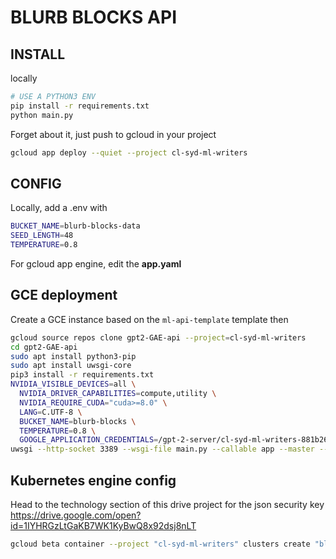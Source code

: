 # BLURB BLOCKS API

## INSTALL

locally
```sh
# USE A PYTHON3 ENV
pip install -r requirements.txt
python main.py
```

Forget about it, just push to gcloud in your project
```sh
gcloud app deploy --quiet --project cl-syd-ml-writers
```

## CONFIG

Locally, add a .env with
```sh
BUCKET_NAME=blurb-blocks-data
SEED_LENGTH=48
TEMPERATURE=0.8
```

For gcloud app engine, edit the **app.yaml**

## GCE deployment
Create a GCE instance based on the `ml-api-template` template
then
```sh
gcloud source repos clone gpt2-GAE-api --project=cl-syd-ml-writers
cd gpt2-GAE-api
sudo apt install python3-pip
sudo apt install uwsgi-core
pip3 install -r requirements.txt
NVIDIA_VISIBLE_DEVICES=all \
  NVIDIA_DRIVER_CAPABILITIES=compute,utility \
  NVIDIA_REQUIRE_CUDA="cuda>=8.0" \
  LANG=C.UTF-8 \
  BUCKET_NAME=blurb-blocks \
  TEMPERATURE=0.8 \
  GOOGLE_APPLICATION_CREDENTIALS=/gpt-2-server/cl-syd-ml-writers-881b263b3fbb.json
uwsgi --http-socket 3389 --wsgi-file main.py --callable app --master --processes 1 --threads 2
```

## Kubernetes engine config

Head to the technology section of this drive project for the json security key
https://drive.google.com/open?id=1IYHRGzLtGaKB7WK1KyBwQ8x92dsj8nLT

```sh
gcloud beta container --project "cl-syd-ml-writers" clusters create "blurb-blocks-api" --zone "australia-southeast1-c" --no-enable-basic-auth --cluster-version "1.12.8-gke.10" --machine-type "n1-highmem-2" --accelerator "type=nvidia-tesla-p100,count=1" --image-type "COS" --disk-type "pd-standard" --disk-size "100" --metadata disable-legacy-endpoints=true --scopes "https://www.googleapis.com/auth/devstorage.read_only","https://www.googleapis.com/auth/logging.write","https://www.googleapis.com/auth/monitoring","https://www.googleapis.com/auth/servicecontrol","https://www.googleapis.com/auth/service.management.readonly","https://www.googleapis.com/auth/trace.append" --num-nodes "1" --enable-cloud-logging --enable-cloud-monitoring --no-enable-ip-alias --network "projects/cl-syd-ml-writers/global/networks/default" --subnetwork "projects/cl-syd-ml-writers/regions/australia-southeast1/subnetworks/default" --addons HorizontalPodAutoscaling,HttpLoadBalancing --no-enable-autoupgrade --enable-autorepair
```

